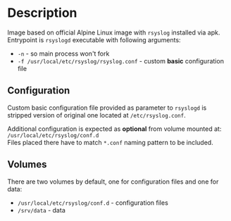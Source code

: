 # Description
Image based on official Alpine Linux image with ``rsyslog`` installed via apk.
Entrypoint is ``rsyslogd`` executable with following arguments:
* ``-n`` - so main process won't fork
* ``-f /usr/local/etc/rsyslog/rsyslog.conf`` - custom **basic** configuration file

## Configuration
Custom basic configuration file provided as parameter to ``rsyslogd`` is stripped
version of original one located at ``/etc/rsyslog.conf``.

Additional configuration is expected as **optional** from volume mounted at:  
``/usr/local/etc/rsyslog/conf.d``  
Files placed there have to match ``*.conf`` naming pattern to be included. 

## Volumes
There are two volumes by default, one for configuration files and one for data:
* ``/usr/local/etc/rsyslog/conf.d`` - configuration files
* ``/srv/data`` - data
